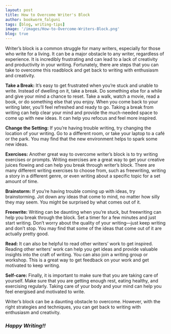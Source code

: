 ```yaml
---
layout: post
title: How to Overcome Writer's Block
author: bookworm_falguni
tags: [blog, writing-tips]
image: '/images/How-to-Overcome-Writers-Block.png'
blog: true
---
```

Writer’s block is a common struggle for many writers, especially for those who write for a living. It can be a major obstacle to any writer, regardless of experience. It is incredibly frustrating and can lead to a lack of creativity and productivity in your writing. Fortunately, there are steps that you can take to overcome this roadblock and get back to writing with enthusiasm and creativity. 

**Take a Break:** 
It’s easy to get frustrated when you’re stuck and unable to write. Instead of dwelling on it, take a break. Do something else for a while and give your mind a chance to reset. Take a walk, watch a movie, read a book, or do something else that you enjoy. When you come back to your writing later, you’ll feel refreshed and ready to go.
Taking a break from writing can help clear your mind and provide the much-needed space to come up with new ideas. It can help you refocus and feel more inspired. 

**Change the Setting:** 
If you’re having trouble writing, try changing the location of your writing. Go to a different room, or take your laptop to a café or the park. You may find that the new environment helps to spark some new ideas.

**Exercises:** 
Another great way to overcome writer’s block is to try writing exercises or prompts. Writing exercises are a great way to get your creative juices flowing and can help you break through writer’s block. There are many different writing exercises to choose from, such as freewriting, writing a story in a different genre, or even writing about a specific topic for a set amount of time.

**Brainstorm:** 
If you’re having trouble coming up with ideas, try brainstorming. Jot down any ideas that come to mind, no matter how silly they may seem. You might be surprised by what comes out of it.

**Freewrite:** 
Writing can be daunting when you’re stuck, but freewriting can help you break through the block. Set a timer for a few minutes and just start writing. Don’t worry about the quality of your writing—just keep writing and don’t stop. You may find that some of the ideas that come out of it are actually pretty good.

**Read:**
It can also be helpful to read other writers’ work to get inspired. Reading other writers’ work can help you get ideas and provide valuable insights into the craft of writing. You can also join a writing group or workshop. This is a great way to get feedback on your work and get motivated to keep writing. 

**Self-care:**
Finally, it is important to make sure that you are taking care of yourself. Make sure that you are getting enough rest, eating healthy, and exercising regularly. Taking care of your body and your mind can help you feel energised and motivated to write. 

Writer’s block can be a daunting obstacle to overcome. However, with the right strategies and techniques, you can get back to writing with enthusiasm and creativity. 

### ***Happy Writing!!***
